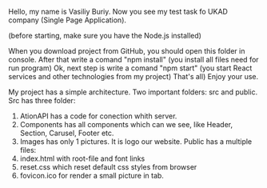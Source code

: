 Hello, my name is Vasiliy Buriy. Now you see my test task fo UKAD company (Single Page Application).  

(before starting, make sure you have the Node.js installed)

When you download project from GitHub, you should open this folder in console. 
After that write a comand "npm install" (you install all files need for run program)
Ok, next step is write a comand "npm start" (you start React services and other technologies from my project)
That's all) Enjoy your use.


My project has a simple architecture. Two important folders: src and public.
Src has three folder:
1) AtionAPI has a code for conection whith server.
2) Components has all components which can we see, like Header, Section, Carusel, Footer etc.
3) Images has only 1 pictures. It is logo our website.
Public has a multiple files:
1) index.html with root-file and font links 
2) reset.css which reset default css styles from browser
3) fovicon.ico for render a small picture in tab.

